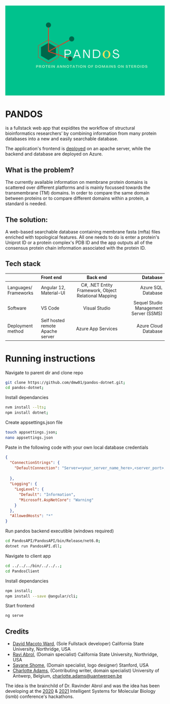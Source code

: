 ![Github_banner](github-images/Pandos_github_banner.png)

# PANDOS

is a fullstack web app that expidites the workflow of structural bioinformatics researchers’  by combining information from many protein databases into a new and easily searchable database.  

The application's frontend is [deployed](http://titin.abrol.csun.edu/pandos/) on an apache server, while the backend and database are deployed on Azure.

## What is the problem?

The currently available information on membrane protein domains is scattered over different platforms and is mainly focussed towards the transmembrane (TM) domains. In order to compare the same domain between proteins or to compare different domains within a protein, a standard is needed.


## The solution:

A web-based searchable database containing membrane fasta (mfta) files enriched with topological features. All one needs to do is enter a protein's Uniprot ID or a protein complex's PDB ID and the app outputs all of the consensus protein chain information associated with the protein ID.

## Tech stack

|                            | Front end                        |                       Back end                       |                               Database |
| -------------------------- | :------------------------------- | :--------------------------------------------------: | -------------------------------------: |
| Languages/<br />Frameworks | Angular 12, Material-UI          | C#, .NET Entity Framework, Object Relational Mapping |                     Azure SQL Database |
| Software                   | VS Code                          |                    Visual Studio                     | Sequel Studio Management Server (SSMS) |
| Deployment method          | Self hosted remote Apache server |                  Azure App Services                  |                   Azure Cloud Database |


# Running instructions

Navigate to parent dir and clone repo


```bash
git clone https://github.com/dmw01/pandos-dotnet.git;
cd pandos-dotnet;
```

Install dependancies

```bash
nvm install --lts;
npm install dotnet;
```

Create appsettings.json file
```bash
touch appsettings.json;
nano appsettings.json
```

Paste in the following code with your own local database credentials
``` json
{
  "ConnectionStrings": {
    "DefaultConnection": "Server=<your_server_name_here>,<server_port>;Database=<database_name>;User ID=<username_credentials>;Password=<credentials_password>;Encrypt=true;Connection Timeout=30;"

  },
  "Logging": {
    "LogLevel": {
      "Default": "Information",
      "Microsoft.AspNetCore": "Warning"
    }
  },
  "AllowedHosts": "*"
}
```

Run pandos backend executible (windows required) 

```bash
cd PandosAPI/PandosAPI/bin/Release/net6.0;
dotnet run PandosAPI.dll; 
```

Navigate to client app

```bash
cd ../../../bin/../../..;
cd PandosClient
```

Install dependancies

```bash
npm install; 
npm install --save @angular/cli;
```

Start frontend

```bash
ng serve
```


## Credits

* [David Macoto Ward](https://dmw01.github.io/), (Sole Fullstack developer) California State University, Northridge, USA
* [Ravi Abrol](http://abrollab.org), (Domain specialist) California State University, Northridge, USA
* [Sayane Shome](https://github.com/sayaneshome), (Domain specialist, logo designer) Stanford, USA
* [Charlotte Adams](https://github.com/adamscharlotte), (Contributing writer, domain specialist) University of Antwerp, Belgium, <charlotte.adams@uantwerpen.be>


The idea is the brainchild of Dr. Ravinder Abrol and was the idea has been developing at the [2020](https://github.com/hackathonismb/Creation-of-a-Membrane-Protein-Extended-Topology-Standard) & [2021](https://github.com/hackathonismb/Membrane-Protein-Domains-Motifs-Annotations) Intelligent Systems for Molecular Biology (ismb) conference's hackathons.
